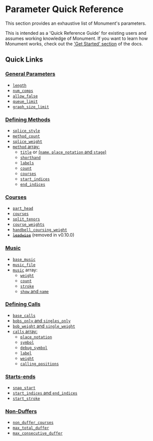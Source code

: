 # Parameter Quick Reference

This section provides an exhaustive list of Monument's parameters.

This is intended as a 'Quick Reference Guide' for existing users and assumes working knowledge of
Monument.  If you want to learn how Monument works, check out the
['Get Started' section](/get-started.md) of the docs.

## Quick Links

### [General Parameters](general.html)
- [`length`](general.html#length)
- [`num_comps`](general.html#num_comps)
- [`allow_false`](general.html#allow_false)
- [`queue_limit`](general.html#queue_limit)
- [`graph_size_limit`](general.html#graph_size_limit)

### [Defining Methods](method-general.html)
- [`splice_style`](method-general.html#splice_style)
- [`method_count`](method-general.html#method_count)
- [`splice_weight`](method-general.html#splice_weight)
- [`method` array:](#per-method.html)
  - [`title`](per-method.html#by-title) or
    [(`name`, `place_notation` and `stage`)](per-method.html#by-place-notation)
  - [`shorthand`](per-method.html#shorthand)
  - [`labels`](per-method.html#labels)
  - [`count`](per-method.html#count)
  - [`courses`](per-method.html#courses)
  - [`start_indices`](per-method.html#start_indices)
  - [`end_indices`](per-method.html#end_indices)

### [Courses](courses.html)
- [`part_head`](courses.html#part_head)
- [`courses`](courses.html#courses)
- [`split_tenors`](courses.html#split_tenors)
- [`course_weights`](courses.html#course_weights)
- [`handbell_coursing_weight`](courses.html#handbell_coursing_weight)
- ~~[`leadwise`](courses.html#leadwise)~~ (removed in v0.10.0)

### [Music](music.html)
- [`base_music`](music.html#base_music)
- [`music_file`](music.html#music_file)
- [`music`](music.html#music) array:
  - [`weight`](music.html#weight)
  - [`count`](music.html#count)
  - [`stroke`](music.html#stroke)
  - [`show` and `name`](music.html#show-and-name)

### [Defining Calls](calls.html)
- [`base_calls`](calls.html#base_calls)
- [`bobs_only` and `singles_only`](calls.html#bobs_only-and-singles_only)
- [`bob_weight` and `single_weight`](calls.html#bob_weight-and-single_weight)
- [`calls` array:](calls.html#calls)
  - [`place_notation`](calls.html#place_notation)
  - [`symbol`](calls.html#symbol)
  - [`debug_symbol`](calls.html#debug_symbol)
  - [`label`](calls.html#label)
  - [`weight`](calls.html#weight)
  - [`calling_positions`](calls.html#calling_positions)

### [Starts-ends](starts-ends.html)
- [`snap_start`](starts-ends.html#snap_start)
- [`start_indices` and `end_indices`](starts-ends.html#start_indices-and-end_indices)
- [`start_stroke`](starts-ends.html#start_stroke)

### [Non-Duffers](non-duffers.html)
- [`non_duffer_courses`](non-duffers.html#non_duffer_courses)
- [`max_total_duffer`](non-duffers.html#max_total_duffer)
- [`max_consecutive_duffer`](non-duffers.html#max_consecutive_duffer)

